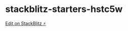 # stackblitz-starters-hstc5w

[Edit on StackBlitz ⚡️](https://stackblitz.com/edit/stackblitz-starters-hstc5w)